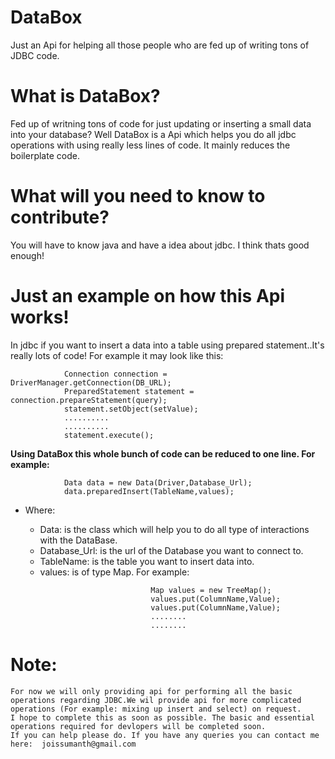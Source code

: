 # DataBox
Just an Api for helping all those people who are fed up of writing tons of JDBC code.

# What is DataBox?
Fed up of writning tons of code for just updating or inserting a small data into your database? Well DataBox is a Api which helps you do all jdbc operations with using really less lines of code. It mainly reduces the boilerplate code.

# What will you need to know to contribute?
You will have to know java and have a idea about jdbc. I think thats good enough!

# Just an example on how this Api works!
  In jdbc if you want to insert a data into a table using prepared statement..It's really lots of code! For example it may look like this:
   ```
               Connection connection = DriverManager.getConnection(DB_URL);
               PreparedStatement statement = connection.prepareStatement(query);
               statement.setObject(setValue);
               ..........
               ..........
               statement.execute();
  ```
**Using DataBox this whole bunch of code can be reduced to one line. For example:**
  ```
              Data data = new Data(Driver,Database_Url);
              data.preparedInsert(TableName,values);
  ```
 
* Where:
  * Data: is the class which will help you to do all type of interactions with the DataBase.
  * Database_Url: is the url of the Database you want to connect to.
  * TableName: is the table you want to insert data into.
  * values: is of type Map. For example:
                               
   ```
                               Map values = new TreeMap();
                               values.put(ColumnName,Value);
                               values.put(ColumnName,Value);
                               ........
                               ........
  ```
                               
# Note:
    For now we will only providing api for performing all the basic operations regarding JDBC.We wil provide api for more complicated operations (For example: mixing up insert and select) on request.
    I hope to complete this as soon as possible. The basic and essential operations required for devlopers will be completed soon.
    If you can help please do. If you have any queries you can contact me here:  joissumanth@gmail.com
            
